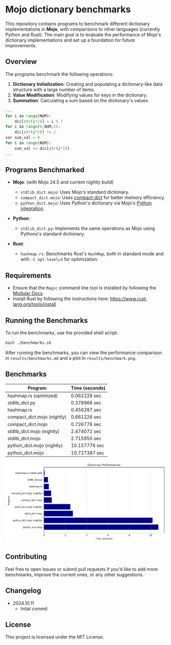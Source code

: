 # Mojo dictionary benchmarks

This repository contains programs to benchmark different dictionary implementations in **Mojo**, with comparisons to other languages (currently Python and Rust). The main goal is to evaluate the performance of Mojo's dictionary implementations and set up a foundation for future improvements.

## Overview

The programs benchmark the following operations:

1. **Dictionary Initialization**: Creating and populating a dictionary-like data structure with a large number of items.
2. **Value Modification**: Modifying values for keys in the dictionary.
3. **Summation**: Calculating a sum based on the dictionary's values.

```python
...
for i in range(NUM):
    dic[str(i*2)] = i % 7
for i in range(0,NUM,2):
    dic[str(i*2)] *= 2
var sum_val = 0
for i in range(NUM):
    sum_val += dic[str(i*2)]
...
```

## Programs Benchmarked

- **Mojo**: (with Mojo 24.5 and current nightly build)
  - `stdlib_dict.mojo`: Uses Mojo's standard dictionary.
  - `compact_dict.mojo`: Uses [compact-dict](https://github.com/mzaks/compact-dict) for better memory efficiency.
  - `python_dict.mojo`: Uses Python's dictionary via Mojo's [Python integration](https://docs.modular.com/mojo/manual/python/).
  

- **Python**:
  - `stdlib_dict.py`: Implements the same operations as Mojo using Pythons's standard dictionary.

- **Rust**: 
  - `hashmap.rs`: Benchmarks Rust's `HashMap`, both in standard mode and with `-C opt-level=3` for optimization.

## Requirements

- Ensure that the `Magic` command line tool is installed by following the [Modular Docs](https://docs.modular.com/magic).
- Install Rust by following the instructions here: <https://www.rust-lang.org/tools/install>

## Running the Benchmarks

To run the benchmarks, use the provided shell script:

```sh
bash ./benchmarks.sh
```
After running the benchmarks, you can view the performance comparison in `results/benchmarks.md` and a plot in `results/benchmark.png`.

## Benchmarks

| Program | Time (seconds) |
|---------|----------------|
| hashmap.rs (optimized) | 0.062228 sec |
| stdlib_dict.py | 0.378968 sec |
| hashmap.rs | 0.456287 sec |
| compact_dict.mojo (nightly) | 0.661226 sec |
| compact_dict.mojo | 0.726776 sec |
| stdlib_dict.mojo (nightly) | 2.474072 sec |
| stdlib_dict.mojo | 2.715950 sec |
| python_dict.mojo (nightly) | 10.157776 sec |
| python_dict.mojo | 10.727387 sec |

![Chart](./results/benchmarks.png)

## Contributing

Feel free to open issues or submit pull requests if you'd like to add more benchmarks, improve the current ones, or any other suggestions.

## Changelog

- 2024.10.11
  - Intial commit

## License

This project is licensed under the MIT License.
